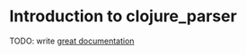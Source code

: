 # Introduction to clojure_parser

TODO: write [great documentation](http://jacobian.org/writing/what-to-write/)

